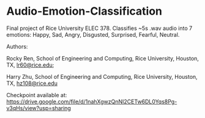 # Audio-Emotion-Classification
Final project of Rice University ELEC 378. Classifies ~5s .wav audio into 7 emotions: Happy, Sad, Angry, Disgusted, Surprised, Fearful, Neutral.


Authors:


Rocky Ren, School of Engineering and Computing, Rice University, Houston, TX, lr60@rice.edu;


Harry Zhu, School of Engineering and Computing, Rice University, Houston, TX, hz108@rice.edu


Checkpoint available at: https://drive.google.com/file/d/1nahXgwzQnNI2CETw6DL0Yqs8Pg-v3qHs/view?usp=sharing

